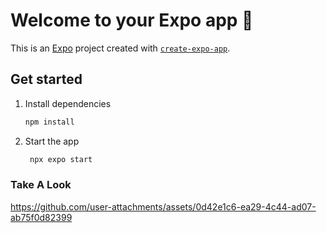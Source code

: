 # Welcome to your Expo app 👋

This is an [Expo](https://expo.dev) project created with [`create-expo-app`](https://www.npmjs.com/package/create-expo-app).

## Get started

1. Install dependencies

   ```bash
   npm install
   ```

2. Start the app

   ```bash
    npx expo start
   ```

### Take A Look



https://github.com/user-attachments/assets/0d42e1c6-ea29-4c44-ad07-ab75f0d82399

